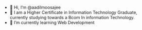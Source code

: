 - 👋 Hi, I’m @aadilmoosajee
- 👀 I am a Higher Certificate in Information Technology Graduate, currently studying towards a Bcom In information Technology. 
- 🌱 I’m currently learning Web Development 


<!---
aadilmoosajee/aadilmoosajee is a ✨ special ✨ repository because its `README.md` (this file) appears on your GitHub profile.
You can click the Preview link to take a look at your changes.
--->
